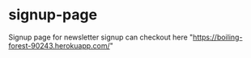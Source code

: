 # signup-page
Signup page for newsletter signup
can checkout here "https://boiling-forest-90243.herokuapp.com/"

